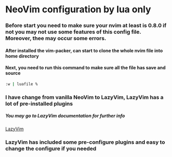 # NeoVim configuration by lua only

### Before start you need to make sure your nvim at least is 0.8.0 if not you may not use some features of this config file. Moreover, thee may occur some errors.

#### After installed the vim-packer, can start to clone the whole nvim file into home directory

#### Next, you need to run this command to make sure all the file has save and source
``` sh
:w | luafile %
```

### I have change from vanilla NeoVim to LazyVim, LazyVim has a lot of pre-installed plugins
##### You may go to LazyVim documentation for further info

[LazyVim](https://www.lazyvim.org/)

### LazyVim has included some pre-configure plugins and easy to change the configure if you needed
